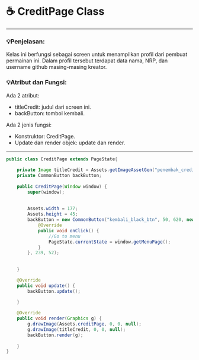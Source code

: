 # ☕️ CreditPage Class

****
### 💡Penjelasan:
Kelas ini berfungsi sebagai screen untuk menampilkan profil dari pembuat permainan ini.
Dalam profil tersebut terdapat data nama, NRP, dan username github masing-masing kreator.

### 💡Atribut dan Fungsi:
Ada 2 atribut:   
- titleCredit: judul dari screen ini.
- backButton: tombol kembali.

Ada 2 jenis fungsi:   
- Konstruktor: CreditPage.
- Update dan render objek: update dan render.

****

```java
public class CreditPage extends PageState{
	
	private Image titleCredit = Assets.getImageAssetGen("penembak_credit.png");
	private CommonButton backButton;
	
	public CreditPage(Window window) {
		super(window);
		
		
		Assets.width = 177;
		Assets.height = 45;
		backButton = new CommonButton("kembali_black_btn", 50, 620, new ClickListener() {
			@Override
			public void onClick() {
				//Go to menu
				PageState.currentState = window.getMenuPage();
			}
		}, 239, 52);
		
		
	}

	@Override
	public void update() {
		backButton.update();
		
	}

	@Override
	public void render(Graphics g) {
		g.drawImage(Assets.creditPage, 0, 0, null);
		g.drawImage(titleCredit, 0, 0, null);
		backButton.render(g);
		
	}
}
```